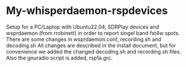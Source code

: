 # My-whisperdaemon-rspdevices
Setup for a PC/Laptop with Ubuntu22.04, SDRPlay devices and wsprdaemon (from rrobinett) in order to report singel band fst4w spots.
There are some changes in wsprdaemon.conf, recording.sh and decoding.sh
All changes are described in the install document, but for convenience we added the changed decoding.sh and recording.sh files. Also the gnuradio script is added, rsp1a.grc.
